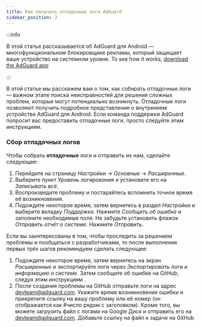 ```yaml
---
title: Как получить отладочные логи AdGuard
sidebar_position: 2
---
```


:::info

В этой статье рассказывается об AdGuard для Android — многофункциональном блокировщике рекламы, который защищает ваше устройство на системном уровне. To see how it works, [download the AdGuard app](https://agrd.io/download-kb-adblock)

:::

В этой статье мы расскажем вам о том, как собирать отладочные логи — важном этапе поиска неисправностей для решения сложных проблем, которые могут потенциально возникнуть. Отладочные логи позволяют получить подробное представление о внутреннем устройстве AdGuard для Android. Если команда поддержки AdGuard попросит вас предоставить отладочные логи, просто следуйте этим инструкциям.

### Сбор отладочных логов

Чтобы собрать **отладочные** логи и отправить их нам, сделайте следующее:

1. Перейдите на страницу *Настройки* → *Основные* → *Расширенные*.
1. Выберите пункт *Уровень логирования* и установите его на *Записывать всё*.
1. Воспроизведите проблему и постарайтесь вспомнить точное время её возникновения.
1. Подождите некоторое время, затем вернитесь в раздел *Настройки* и выберите вкладку *Поддержка*. Нажмите *Сообщить об ошибке* и заполните необходимые поля. Не забудьте установить флажок *Отправить отчёт о системе*. Нажмите *Отправить*.

Если вы заинтересованы в том, чтобы проследить за решением проблемы и пообщаться с разработчиками, то после выполнения первых трёх шагов рекомендуем сделать следующее:

1. Подождите некоторое время, затем вернитесь на экран *Расширенные* и экспортируйте логи через *Экспортировать логи и информацию о системе*. Затем сообщите об ошибке на GitHub, следуя этим инструкциям [](/guides/report-bugs.md).
1. После создания проблемы на GitHub отправьте логи на адрес devteam@adguard.com. Укажите время возникновения ошибки и прикрепите ссылку на вашу проблему или её номер (он отображается как #число рядом с заголовком). Кроме того, вы можете загрузить файл с логами на Google Диск и отправить его на devteam@adguard.com. Добавьте ссылку на файл к задаче на GitHub
